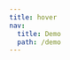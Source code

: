 ```yaml
---
title: hover
nav:
  title: Demo
  path: /demo
---
```


<code src="../../examples/hover.tsx"></code>
